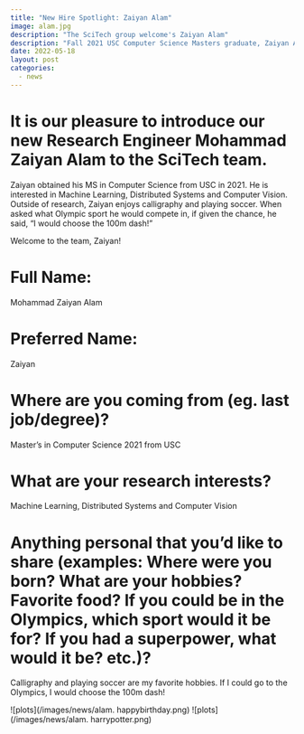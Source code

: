 ```yaml
---
title: "New Hire Spotlight: Zaiyan Alam"
image: alam.jpg
description: "The SciTech group welcome's Zaiyan Alam"
description: "Fall 2021 USC Computer Science Masters graduate, Zaiyan Alam tells the SciTech Group a little bit about himself"
date: 2022-05-18
layout: post
categories:
  - news
---
```

 
# It is our pleasure to introduce our new Research Engineer Mohammad Zaiyan Alam to the SciTech team.

Zaiyan obtained his MS in Computer Science from USC in 2021. He is interested 
in Machine Learning, Distributed Systems and Computer Vision. Outside of research, 
Zaiyan enjoys calligraphy and playing soccer. When asked what Olympic sport he 
would compete in, if given the chance, he said, “I would choose the 100m dash!”

Welcome to the team, Zaiyan!



# Full Name: 
Mohammad Zaiyan Alam

# Preferred Name: 
Zaiyan

# Where are you coming from (eg. last job/degree)?  
Master’s in Computer Science 2021 from USC

# What are your research interests?  
Machine Learning, Distributed Systems and Computer Vision

# Anything personal that you’d like to share (examples: Where were you born? What are your hobbies? Favorite food? If you could be in the Olympics, which sport would it be for? If you had a superpower, what would it be? etc.)?

Calligraphy and playing soccer are my favorite hobbies. 
If I could go to the Olympics, I would choose the 100m dash!


 
![plots](/images/news/alam. happybirthday.png)
![plots](/images/news/alam. harrypotter.png)


 



